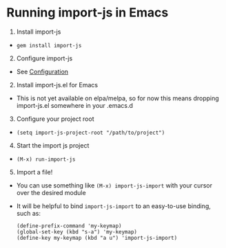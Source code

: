 # Running import-js in Emacs

1. Install import-js
  * `gem install import-js`
2. Configure import-js
  * See [Configuration](README.md#configuration)
2. Install import-js.el for Emacs
  * This is not yet available on elpa/melpa, so for now this means dropping
    import-js.el somewhere in your .emacs.d
3. Configure your project root
  * `(setq import-js-project-root "/path/to/project")`
4. Start the import js project
  * `(M-x) run-import-js`
5. Import a file!
  * You can use something like `(M-x) import-js-import` with your cursor over
    the desired module
  * It will be helpful to bind `import-js-import` to an easy-to-use binding,
    such as:

    ```
    (define-prefix-command 'my-keymap)
    (global-set-key (kbd "s-a") 'my-keymap)
    (define-key my-keymap (kbd "a u") 'import-js-import)
    ```
